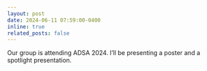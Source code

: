 ```yaml
---
layout: post
date: 2024-06-11 07:59:00-0400
inline: true
related_posts: false
---
```


Our group is attending ADSA 2024. I’ll be presenting a poster and a spotlight presentation.

